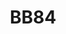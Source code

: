 ---
title: BB84
description: Simulation of the quantum cryptography algorithm BB84. 
techStack: [Python]
license: MIT License
---